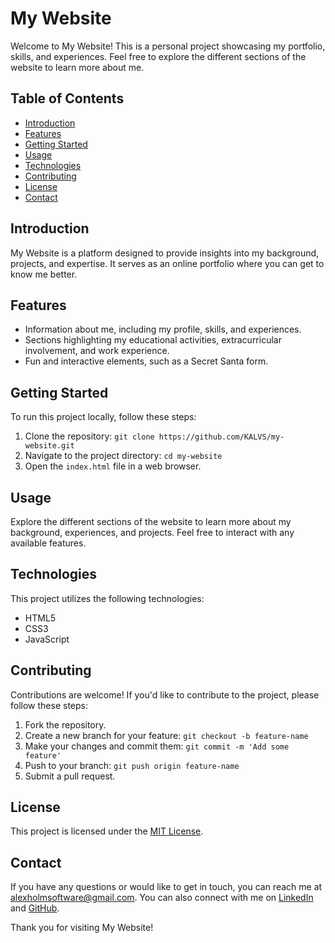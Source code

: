 # My Website

Welcome to My Website! This is a personal project showcasing my portfolio, skills, and experiences. Feel free to explore the different sections of the website to learn more about me.

## Table of Contents

- [Introduction](#introduction)
- [Features](#features)
- [Getting Started](#getting-started)
- [Usage](#usage)
- [Technologies](#technologies)
- [Contributing](#contributing)
- [License](#license)
- [Contact](#contact)

## Introduction

My Website is a platform designed to provide insights into my background, projects, and expertise. It serves as an online portfolio where you can get to know me better.

## Features

- Information about me, including my profile, skills, and experiences.
- Sections highlighting my educational activities, extracurricular involvement, and work experience.
- Fun and interactive elements, such as a Secret Santa form.

## Getting Started

To run this project locally, follow these steps:

1. Clone the repository: `git clone https://github.com/KALVS/my-website.git`
2. Navigate to the project directory: `cd my-website`
3. Open the `index.html` file in a web browser.

## Usage

Explore the different sections of the website to learn more about my background, experiences, and projects. Feel free to interact with any available features.

## Technologies

This project utilizes the following technologies:

- HTML5
- CSS3
- JavaScript

## Contributing

Contributions are welcome! If you'd like to contribute to the project, please follow these steps:

1. Fork the repository.
2. Create a new branch for your feature: `git checkout -b feature-name`
3. Make your changes and commit them: `git commit -m 'Add some feature'`
4. Push to your branch: `git push origin feature-name`
5. Submit a pull request.

## License

This project is licensed under the [MIT License](LICENSE).

## Contact

If you have any questions or would like to get in touch, you can reach me at [alexholmsoftware@gmail.com](mailto:alexholmsoftware@gmail.com). You can also connect with me on [LinkedIn](https://www.linkedin.com/in/alex-holm-4b10a4175/) and [GitHub](https://github.com/KALVS).

Thank you for visiting My Website!
